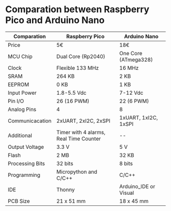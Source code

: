# Comparation between Raspberry Pico and Arduino Nano

|  Comparation | Raspberry Pico | Arduino Nano |
| -- | -- | -- |
| Price | 5€ | 18€ |
| MCU Chip | Dual Core (Rp2040) | One Core (ATmega328) |
| Clock| Flexible 133 MHz | 16 MHz |
| SRAM | 264 KB | 2 KB |
| EEPROM | 0 KB | 1 KB |
| Input Power |  1.8-5.5 Vdc| 7-12 Vdc |
| Pin I/O | 26 (16 PWM) | 22 (6 PWM) |
| Analog Pins | 4 | 8 |
| Communicacation | 2xUART, 2xI2C, 2xSPI | 1xUART, 1xI2C, 1xSPI |
| Additional | Timer with 4 alarms, Real Time Counter | -- |
| Output Voltage | 3.3 V | 5 V |
| Flash | 2 MB | 32 KB |
| Processing Bits | 32 bits | 8 bits |
| Programming | Micropython and C/C++ | C/C++ |
| IDE | Thonny | Arduino_IDE or Visual |
| PCB Size | 21 x 51 mm | 18 x 45 mm |

